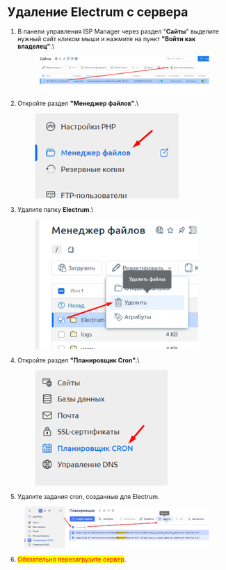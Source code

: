 # Удаление Electrum с сервера

1.  В панели управления ISP Manager через раздел "**Сайты**" выделите нужный сайт кликом мыши и нажмите на пункт **"Войти как владелец"**.\


    <figure><img src="../../.gitbook/assets/изображение (89).png" alt=""><figcaption></figcaption></figure>
2.  Откройте раздел **"Менеджер файлов"**.\


    <figure><img src="../../.gitbook/assets/изображение (166).png" alt="" width="330"><figcaption></figcaption></figure>
3.  Удалите папку **Electrum**.\


    <figure><img src="../../.gitbook/assets/изображение (91).png" alt="" width="375"><figcaption></figcaption></figure>
4.  Откройте раздел **"Планировщик Cron".**\


    <figure><img src="../../.gitbook/assets/изображение (148).png" alt="" width="305"><figcaption></figcaption></figure>
5. Удалите задания cron, созданные для Electrum.

<figure><img src="../../.gitbook/assets/image (1509).png" alt=""><figcaption></figcaption></figure>

6. <mark style="color:red;">Обязательно перезагрузите сервер</mark>.
